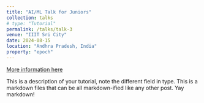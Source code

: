 ```yaml
---
title: "AI/ML Talk for Juniors"
collection: talks
# type: "Tutorial"
permalink: /talks/talk-3
venue: "IIIT Sri City"
date: 2024-08-15
location: "Andhra Pradesh, India"
property: "epoch"
---
```


[More information here](http://exampleurl.com)

This is a description of your tutorial, note the different field in type. This is a markdown files that can be all markdown-ified like any other post. Yay markdown!
